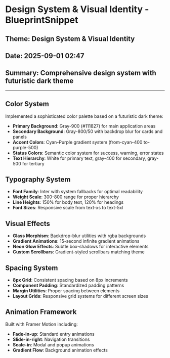 # Design System & Visual Identity - BlueprintSnippet
## Theme: Design System & Visual Identity
## Date: 2025-09-01 02:47
## Summary: Comprehensive design system with futuristic dark theme

---

## Color System
Implemented a sophisticated color palette based on a futuristic dark theme:

- **Primary Background**: Gray-900 (#111827) for main application areas
- **Secondary Background**: Gray-800/50 with backdrop blur for cards and panels
- **Accent Colors**: Cyan-Purple gradient system (from-cyan-400 to-purple-500)
- **Status Colors**: Semantic color system for success, warning, error states
- **Text Hierarchy**: White for primary text, gray-400 for secondary, gray-500 for tertiary

## Typography System
- **Font Family**: Inter with system fallbacks for optimal readability
- **Weight Scale**: 300-800 range for proper hierarchy
- **Line Heights**: 150% for body text, 120% for headings
- **Font Sizes**: Responsive scale from text-xs to text-5xl

## Visual Effects
- **Glass Morphism**: Backdrop-blur utilities with rgba backgrounds
- **Gradient Animations**: 15-second infinite gradient animations
- **Neon Glow Effects**: Subtle box-shadows for interactive elements
- **Custom Scrollbars**: Gradient-styled scrollbars matching theme

## Spacing System
- **8px Grid**: Consistent spacing based on 8px increments
- **Component Padding**: Standardized padding patterns
- **Margin Utilities**: Proper spacing between elements
- **Layout Grids**: Responsive grid systems for different screen sizes

## Animation Framework
Built with Framer Motion including:
- **Fade-in-up**: Standard entry animations
- **Slide-in-right**: Navigation transitions
- **Scale-in**: Modal and popup animations
- **Gradient Flow**: Background animation effects